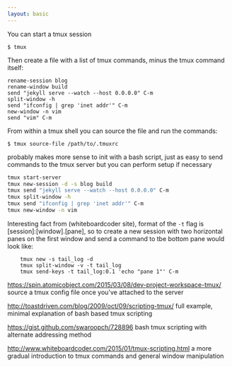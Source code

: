 ```yaml
---
layout: basic
---
```


You can start a tmux session

    $ tmux

Then create a file with a list of tmux commands, minus the tmux command itself:

    rename-session blog
    rename-window build
    send "jekyll serve --watch --host 0.0.0.0" C-m
    split-window -h
    send "ifconfig | grep 'inet addr'" C-m
    new-window -n vim
    send "vim" C-m

From within a tmux shell you can source the file and run the commands:

    $ tmux source-file /path/to/.tmuxrc

probably makes more sense to init with a bash script, just as easy to send
commands to the tmux server but you can perform setup if necessary

```bash
tmux start-server
tmux new-session -d -s blog build
tmux send "jekyll serve --watch --host 0.0.0.0" C-m
tmux split-window -h
tmux send "ifconfig | grep 'inet addr'" C-m
tmux new-window -n vim
```

Interesting fact from (whiteboardcoder site), format of the `-t` flag is [session]:[window].[pane],
so to create a new session with two horizontal panes on the first window and send a command to tbe
bottom pane would look like:

```
    tmux new -s tail_log -d
    tmux split-window -v -t tail_log
    tmux send-keys -t tail_log:0.1 'echo "pane 1"' C-m
```

https://spin.atomicobject.com/2015/03/08/dev-project-workspace-tmux/
source a tmux config file once you've attached to the server

http://toastdriven.com/blog/2009/oct/09/scripting-tmux/
full example, minimal explanation of bash based tmux scripting

https://gist.github.com/swaroopch/728896
bash tmux scripting with alternate addressing method

http://www.whiteboardcoder.com/2015/01/tmux-scripting.html
a more gradual introduction to tmux commands and general window manipulation
